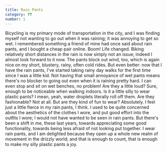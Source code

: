 ```yaml
---
title: Rain Pants
category: ??
number: 1
---
```

Bicycling is my primary mode of transportation in the city, and I was finding myself not wanting to go out when it was raining; it was annoying to get so wet. I remembered something a friend of mine had once said about rain pants, and I bought a cheap pair online. Boom! Life changed. Biking relatively short distances in the rain is now simply not an issue; indeed I almost look forward to it now. The pants block out wind, too, which is again nice on my short, blustery, rainy, often cold rides. But even better: now that I have the rain pants, I've started taking rainy day walks for the first time since I was a little kid. Not having that small annoyance of wet pants means there's no blocker to going out even when it is raining pretty hard. I can even stop and sit on wet benches, no problem!
Are they a little loud? Sure, enough to be noticeable when walking indoors. Is it a little silly to wear plastic pants? I mean, yeah, water droplets literally roll off them. Are they fashionable? Not at all. But are they kind of fun to wear? Absolutely.
I feel just a little fierce in my rain pants, I think. I used to be quite concerned about the aesthetics of the clothes I wore, and put good effort into the outfits I wore; I would not have wanted to be seen in rain pants. But there's been a shift in me, these last years, towards appreciating some good functionality, towards being less afraid of not looking put together. I wear rain pants, and I am delighted because they open up a whole new realm of movement in the drizzly world; and that is enough to count, that is enough to make my silly plastic pants a joy.
